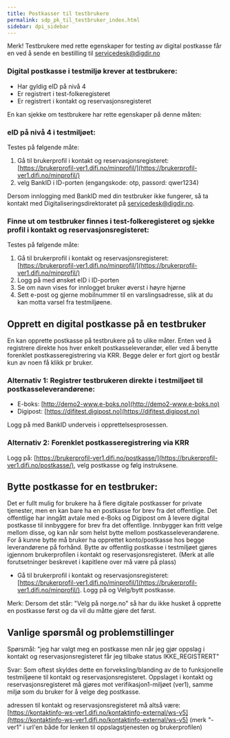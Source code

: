 ```yaml
---
title: Postkasser til testbrukere
permalink: sdp_pk_til_testbruker_index.html
sidebar: dpi_sidebar
---
```


Merk! Testbrukere med rette egenskaper for testing av digital postkasse får en ved å sende en bestilling til servicedesk@digdir.no

### Digital postkasse i testmiljø krever at testbrukere:
- Har gyldig eID på nivå 4
- Er registrert i test-folkeregisteret
- Er registrert i kontakt og reservasjonsregisteret
 
En kan sjekke om testbrukere har rette egenskaper på denne måten:

### eID på nivå 4 i testmiljøet:
Testes på følgende måte:
1.	Gå til brukerprofil i kontakt og reservasjonsregisteret: [https://brukerprofil-ver1.difi.no/minprofil/](https://brukerprofil-ver1.difi.no/minprofil/)
2.	velg BankID i ID-porten (engangskode: otp, passord: qwer1234)

Dersom innlogging med BankID med din testbruker ikke fungerer, så ta kontakt med Digitaliseringsdirektoratet på servicedesk@digdir.no.

### Finne ut om testbruker finnes i test-folkeregisteret og sjekke profil i kontakt og reservasjonsregisteret:
Testes på følgende måte:
1.	Gå til brukerprofil i kontakt og reservasjonsregisteret: [https://brukerprofil-ver1.difi.no/minprofil/](https://brukerprofil-ver1.difi.no/minprofil/) 
2.	Logg på med ønsket eID i ID-porten
3.	Se om navn vises for innlogget bruker øverst i høyre hjørne
4.	Sett e-post og gjerne mobilnummer til en varslingsadresse, slik at du kan motta varsel fra testmiljøene.

## Opprett en digital postkasse på en testbruker
En kan opprette postkasse på testbrukere på to ulike måter. Enten ved å registrere direkte hos hver enkelt postkasseleverandør, eller ved å benytte forenklet postkasseregistrering via KRR. Begge deler er fort gjort og består kun av noen få klikk pr bruker.

### Alternativ 1: Registrer testbrukeren direkte i testmiljøet til postkasseleverandørene:
- E-boks: [http://demo2-www.e-boks.no](http://demo2-www.e-boks.no)
- Digipost: [https://difitest.digipost.no](https://difitest.digipost.no)

Logg på med BankID underveis i opprettelsesprosessen.

### Alternativ 2: Forenklet postkasseregistrering via KRR
Logg på: [https://brukerprofil-ver1.difi.no/postkasse/](https://brukerprofil-ver1.difi.no/postkasse/), velg postkasse og følg instruksene. 
 
## Bytte postkasse for en testbruker:
Det er fullt mulig for brukere ha å flere digitale postkasser for private tjenester, men en kan bare ha en postkasse for brev fra det offentlige. Det offentlige har inngått avtale med e-Boks og Digipost om å levere digital postkasse til innbyggere for brev fra det offentlige. Innbygger kan fritt velge mellom disse, og kan når som helst bytte mellom postkasseleverandørene. For å kunne bytte må bruker ha opprettet konto/postkasse hos begge leverandørene på forhånd. Bytte av offentlig postkasse i testmiljøet gjøres igjennom brukerprofilen i kontakt og reservasjonsregisteret.
(Merk at alle forutsetninger beskrevet i kapitlene over må være på plass)
- Gå til brukerprofil i kontakt og reservasjonsregisteret: [https://brukerprofil-ver1.difi.no/minprofil/](https://brukerprofil-ver1.difi.no/minprofil/). Logg på og Velg/bytt postkasse.

Merk: Dersom det står: "Velg på norge.no" så har du ikke husket å opprette en postkasse først og da vil du måtte gjøre det først.
 
## Vanlige spørsmål og problemstillinger
Spørsmål: "jeg har valgt meg en postkasse men når jeg gjør oppslag i kontakt og reservasjonsregisteret får jeg tilbake status IKKE_REGISTRERT"

Svar: Som oftest skyldes dette en forveksling/blanding av de to funksjonelle testmiljøene til kontakt og reservasjonsregisteret.
Oppslaget i kontakt og reservasjonsregisteret må gjøres mot verifikasjon1-miljøet (ver1), samme miljø som du bruker for å velge deg postkasse.

adressen til kontakt og reservasjonsregisteret må altså være:
[https://kontaktinfo-ws-ver1.difi.no/kontaktinfo-external/ws-v5](https://kontaktinfo-ws-ver1.difi.no/kontaktinfo-external/ws-v5) 
(merk "-ver1" i url'en både for lenken til oppslagstjenesten og brukerprofilen)
